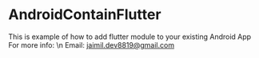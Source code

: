# AndroidContainFlutter
 This is example of how to add flutter module to your existing Android App
For more info: \n
Email: jaimil.dev8819@gmail.com
